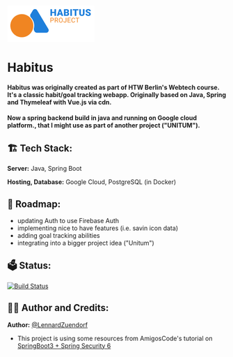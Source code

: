 ![Logo](https://github.com/LennardZuendorf/ignitus/blob/main/public/github/habitus.png)

<h1>Habitus</h1>

<h4>Habitus was originally created as part of HTW Berlin's Webtech course. It's a classic habit/goal tracking webapp.
Originally based on Java, Spring and Thymeleaf with Vue.js via cdn.</h4>

<h4>Now a spring backend build in java and running on Google cloud platform., that I might use as part of another project ("UNITUM").</h4>

<h2>🏗️ Tech Stack:</h2>

**Server:** Java, Spring Boot

**Hosting, Database:** Google Cloud, PostgreSQL (in Docker)

<h2>🚧 Roadmap:</h2>

- updating Auth to use Firebase Auth
- implementing nice to have features (i.e. savin icon data)
- adding goal tracking abilities
- integrating into a bigger project idea ("Unitum")

<h2>🗳️ Status:</h2>

[![Build Status](https://app.travis-ci.com/LennardZuendorf/habitus.svg?branch=production)](https://app.travis-ci.com/LennardZuendorf/habitus)


<h2>👨‍💻 Author and Credits:</h2>

**Author:** [@LennardZuendorf](https://github.com/LennardZuendorf)

- This project is using some resources from AmigosCode's tutorial on [SpringBoot3 + Spring Security 6](https://www.youtube.com/watch?v=KxqlJblhzfI&t=2124s&ab_channel=Amigoscode)

